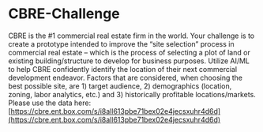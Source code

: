 # CBRE-Challenge

CBRE is the #1 commercial real estate firm in the world. Your challenge is to create a prototype intended to improve the “site selection” process in commercial real estate – which is the process of selecting a plot of land or existing building/structure to develop for business purposes. Utilize AI/ML to help CBRE confidently identify the location of their next commercial development endeavor. Factors that are considered, when choosing the best possible site, are 1) target audience, 2) demographics (location, zoning, labor analytics, etc.) and 3) historically profitable locations/markets. Please use the data here: [https://cbre.ent.box.com/s/i8all613pbe71bex02e4jecsxuhr4d6d](https://cbre.ent.box.com/s/i8all613pbe71bex02e4jecsxuhr4d6d)
